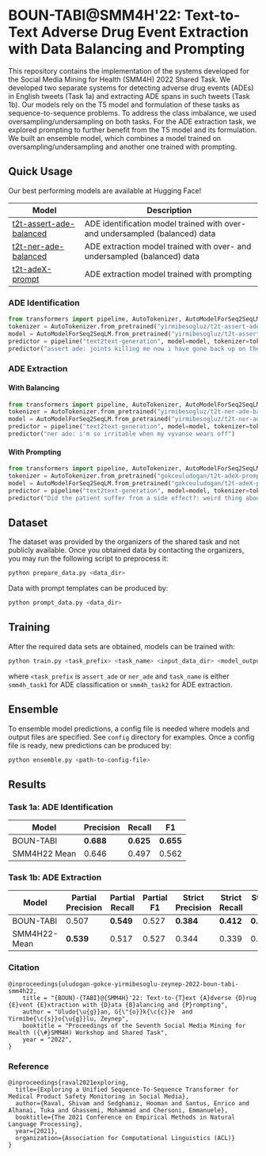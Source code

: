 # BOUN-TABI@SMM4H'22: Text-to-Text Adverse Drug Event Extraction with Data Balancing and Prompting

This repository contains the implementation of the systems developed for the Social Media Mining for Health (SMM4H) 2022 Shared Task. We developed two separate systems for detecting adverse drug events (ADEs) in English tweets (Task 1a) and extracting ADE spans in such tweets (Task 1b). Our models rely on the T5 model and formulation of these tasks as sequence-to-sequence problems. To address the class imbalance, we used oversampling/undersampling on both tasks. For the ADE extraction task, we explored prompting to further benefit from the T5 model and its formulation. We built an ensemble model, which combines a model trained on oversampling/undersampling and another one trained with prompting. 

## Quick Usage

Our best performing models are available at Hugging Face! 

| **Model**                                                                               | **Description**                                                              |
|-----------------------------------------------------------------------------------------|------------------------------------------------------------------------------|
| [t2t-assert-ade-balanced](https://huggingface.co/yirmibesogluz/t2t-assert-ade-balanced) | ADE identification model trained with over- and undersampled (balanced) data |
| [t2t-ner-ade-balanced](https://huggingface.co/yirmibesogluz/t2t-ner-ade-balanced)       | ADE extraction model trained with over- and undersampled (balanced) data     |
| [t2t-adeX-prompt](https://huggingface.co/gokceuludogan/t2t-adeX-prompt)                 | ADE extraction model trained with prompting                                  |

### ADE Identification 
```python
from transformers import pipeline, AutoTokenizer, AutoModelForSeq2SeqLM
tokenizer = AutoTokenizer.from_pretrained("yirmibesogluz/t2t-assert-ade-balanced")
model = AutoModelForSeq2SeqLM.from_pretrained("yirmibesogluz/t2t-assert-ade-balanced")
predictor = pipeline("text2text-generation", model=model, tokenizer=tokenizer)
predictor("assert ade: joints killing me now i have gone back up on the lamotrigine. sick of side effects. sick of meds. want my own self back. knackered today")
```

### ADE Extraction 

#### With Balancing
```python
from transformers import pipeline, AutoTokenizer, AutoModelForSeq2SeqLM
tokenizer = AutoTokenizer.from_pretrained("yirmibesogluz/t2t-ner-ade-balanced")
model = AutoModelForSeq2SeqLM.from_pretrained("yirmibesogluz/t2t-ner-ade-balanced")
predictor = pipeline("text2text-generation", model=model, tokenizer=tokenizer)
predictor("ner ade: i'm so irritable when my vyvanse wears off")
```
#### With Prompting

```python 
from transformers import pipeline, AutoTokenizer, AutoModelForSeq2SeqLM
tokenizer = AutoTokenizer.from_pretrained("gokceuludogan/t2t-adeX-prompt")
model = AutoModelForSeq2SeqLM.from_pretrained("gokceuludogan/t2t-adeX-prompt")
predictor = pipeline("text2text-generation", model=model, tokenizer=tokenizer)
predictor("Did the patient suffer from a side effect?: weird thing about paxil: feeling fully energized and feeling completely tired at the same time")
```
## Dataset

The dataset was provided by the organizers of the shared task and not publicly available. Once you obtained data by contacting the organizers, you may run the following script to preprocess it:


```bash
python prepare_data.py <data_dir> 
```

Data with prompt templates can be produced by:

```bash
python prompt_data.py <data_dir> 
```

## Training

After the required data sets are obtained, models can be trained with:

```bash
python train.py <task_prefix> <task_name> <input_data_dir> <model_output_dir>
```

where `<task_prefix` is `assert_ade` or `ner_ade` and `task_name` is either `smm4h_task1` for ADE classification or `smm4h_task2` for ADE extraction. 

## Ensemble

To ensemble model predictions, a config file is needed where models and output files are specified. See `config` directory for examples. Once a config file is ready, new predictions can be produced by:  

```bash
python ensemble.py <path-to-config-file>
```

## Results

### Task 1a: ADE Identification

| **Model**    | **Precision** | **Recall** | **F1**    |
|--------------|---------------|------------|-----------|
| BOUN-TABI    | **0.688**     | **0.625**  | **0.655** |
| SMM4H22 Mean | 0.646         | 0.497      | 0.562     |


### Task 1b: ADE Extraction

| **Model**    | **Partial Precision** | **Partial Recall** | **Partial F1** | **Strict Precision** | **Strict Recall** | **Strict F1** |
|--------------|-----------------------|--------------------|----------------|----------------------|-------------------|---------------|
| BOUN-TABI    | 0.507                 | **0.549**          | 0.527          | **0.384**            | **0.412**         | **0.398**     |
| SMM4H22-Mean | **0.539**             | 0.517              | 0.527          | 0.344                | 0.339             | 0.341         |


### Citation

```
@inproceedings{uludogan-gokce-yirmibesoglu-zeynep-2022-boun-tabi-smm4h22,
    title = "{BOUN}-{TABI}@{SMM4H}'22: Text-to-{T}ext {A}dverse {D}rug {E}vent {E}xtraction with {D}ata {B}alancing and {P}rompting",
    author = "Uludo{\u{g}}an, G{\"{o}}k{\c{c}}e  and Yirmibe{\c{s}}o{\u{g}}lu, Zeynep",
    booktitle = "Proceedings of the Seventh Social Media Mining for Health ({\#}SMM4H) Workshop and Shared Task",
    year = "2022",
}
```

### Reference

```
@inproceedings{raval2021exploring,
  title={Exploring a Unified Sequence-To-Sequence Transformer for Medical Product Safety Monitoring in Social Media},
  author={Raval, Shivam and Sedghamiz, Hooman and Santus, Enrico and Alhanai, Tuka and Ghassemi, Mohammad and Chersoni, Emmanuele},
  booktitle={The 2021 Conference on Empirical Methods in Natural Language Processing},
  year={2021},
  organization={Association for Computational Linguistics (ACL)}
}
```

